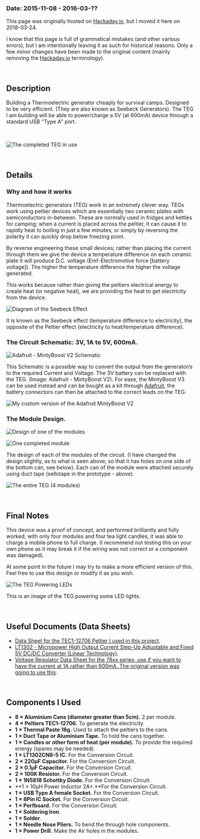 <title>Cheap Thermoelectric Generator</title>

### Date: 2015-11-08 - 2016-03-??

This page was originally hosted on [Hackaday.io](https://hackaday.io), but I
moved it here on 2018-03-24.

I know that this page is full of grammatical mistakes (and other various
errors), but I am intentionally leaving it as such for historical reasons.  Only
a few minor changes have been made to the original content (mainly removing the
[Hackaday.io](https://hackaday.io) terminology).

<br>

## Description

Building a Thermoelectric generator cheaply for survival camps.  Designed to be
very efficient. (They are also known as Seebeck Generators).  The TEG I am
building will be able to power/charge a 5V (at 600mA) device through a standard
USB "Type A" port.

<br>

![The completed TEG in use](images/teg.jpg)

<br>

## Details

### Why and how it works

Thermoelectric generators (TEG) work in an extremely clever way. TEGs work using
peltier devices which are essentially two ceramic plates with semiconductors
in-between. These are normally used in fridges and kettles for camping; when a
current is placed across the peltier, it can cause it to rapidly heat to boiling
in just a few minutes, or simply by reversing the polarity it can quickly drop
below freezing point.

By reverse engineering these small devices; rather than placing the current
through them we give the device a temperature difference on each ceramic plate
it will produce D.C. voltage (Emf-Electromotive force [battery voltage]). The
higher the temperature difference the higher the voltage generated.

This works because rather than giving the peltiers electrical energy to
create heat (or negative heat), we are providing the heat to get electricity
from the device.

![Diagram of the Seebeck Effect](images/seebeck-effect.jpg)

It is known as the Seebeck effect (temperature difference to electricity), the
opposite of the Peltier effect (electricity to heat/temperature difference).

### The Circuit Schematic: 3V, 1A to 5V, 600mA.

![Adafruit - MintyBoost V2 Schematic](images/adafruit-mintyboost-v2.png)

This Schematic is a possible way to convert the output from the generator/s to
the required Current and Voltage. The 3V battery can be replaced with the TEG.
(Image: Adafruit - MintyBoost V2). For ease, the MintyBoost V3 can be used
instead and can be bought as a kit through [Adafruit](https://adafruit.com), the
battery connectors can then be attached to the correct leads on the TEG.

![My custom version of the Adafruit MintyBoost V2](images/custom-mintyboost-v2.jpg)

### The Module Design.

![Design of one of the modules](images/module-design.jpg)

![One completed module](images/completed-module.jpg)

The design of each of the modules of the circuit. (I have changed the design
slightly, as to what is seen above, so that it has holes on one side of the
bottom can, see below). Each can of the module were attached securely using duct
tape (sellotape in the prototype - above).

![The entire TEG (4 modules)](images/completed-teg.jpg)

<br>

## Final Notes

This device was a proof of concept, and performed brilliantly and fully worked,
with only four modules and four tea light candles, it was able to charge a
mobile phone to full charge. (I recommend not testing this on your own phone as
it may break it if the wiring was not correct or a component was damaged).

At some point in the future I may try to make a more efficient version of this.
Feel free to use this design or modify it as you wish.

![The TEG Powering LEDs](images/teg-powering-lights.jpeg)

This is an image of the TEG powering some LED lights.

<br>

## Useful Documents (Data Sheets)

- [Data Sheet for the TEC1-12706 Peltier I used in this
  project](docs/TEC1-12706_40,40,3.8.pdf).
- [LT1302 - Micropower High Output Current Step-Up Adjustable and Fixed 5V DC/DC
  Converter (Linear Technology)](docs/lt1302.pdf).
- [Voltage Regulator Data Sheet for the 78xx series, use if you want to have the
  current at 1A rather than 600mA. The original version was going to use
  this](docs/78xx.pdf).

<br>

## Components I Used

- **8 × Aluminium Cans (diameter greater than 5cm).** 2 per module.
- **4 × Peltiers TEC1-12706.** To generate the electricity.
- **1 × Thermal Paste 16g.** Used to attach the peltiers to the cans.
- **1 × Duct Tape or Aluminium Tape.** To hold the cans together.
- **1 × Candles or other form of heat (per module).** To provide the required energy (spares may be needed).
- **1 × LT1302CN8-5 IC.** For the Conversion Circuit.
- **2 × 220µF Capacitor.** For the Conversion Circuit.
- **2 × 0.1µF Capacitor.** For the Conversion Circuit.
- **2 × 100K Resistor.** For the Conversion Circuit.
- **1 × 1N5818 Schottky Diode.** For the Conversion Circuit.
- **1 × 10µH Power Inductor 2A+.**For the Conversion Circuit.
- **1 × USB Type A female Socket.** For the Conversion Circuit.
- **1 × 8Pin IC Socket.** For the Conversion Circuit.
- **1 × Perfboard.** For the Conversion Circuit.
- **1 × Soldering Iron**.
- **1 × Solder**.
- **1 × Needle Nose Pliers.** To bend the through hole components.
- **1 × Power Drill.** Make the Air holes in the modules.
